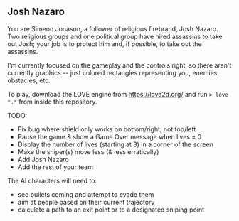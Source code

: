 ## Josh Nazaro

You are Simeon Jonason, a follower of religious firebrand, Josh Nazaro. Two religious groups and one political group have hired assassins to take out Josh; your job is to protect him and, if possible, to take out the assassins.

I'm currently focused on the gameplay and the controls right, so there aren't currently graphics -- just colored rectangles representing you, enemies, obstacles, etc.

To play, download the LOVE engine from https://love2d.org/ and run `> love "."` from inside this repository.

TODO:

* Fix bug where shield only works on bottom/right, not top/left
* Pause the game & show a Game Over message when lives = 0
* Display the number of lives (starting at 3) in a corner of the screen
* Make the sniper(s) move less (& less erratically)
* Add Josh Nazaro
* Add the rest of your team

The AI characters will need to:
* see bullets coming and attempt to evade them
* aim at people based on their current trajectory
* calculate a path to an exit point or to a designated sniping point

